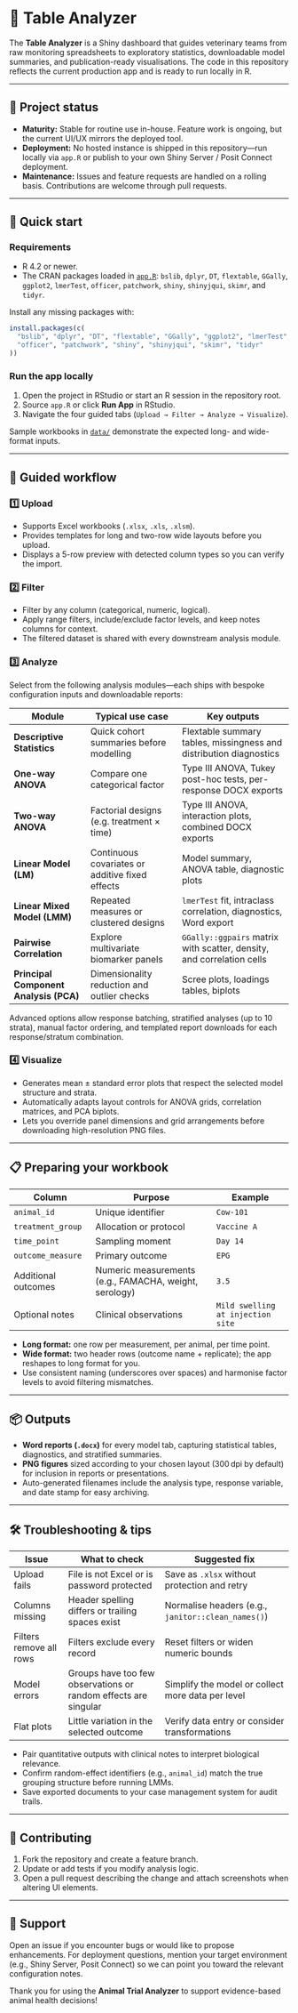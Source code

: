 # 🧪 Table Analyzer

The **Table Analyzer** is a Shiny dashboard that guides veterinary teams from raw monitoring spreadsheets to exploratory statistics, downloadable model summaries, and publication-ready visualisations. The code in this repository reflects the current production app and is ready to run locally in R.

---

## 📌 Project status

- **Maturity:** Stable for routine use in-house. Feature work is ongoing, but the current UI/UX mirrors the deployed tool.
- **Deployment:** No hosted instance is shipped in this repository—run locally via `app.R` or publish to your own Shiny Server / Posit Connect deployment.
- **Maintenance:** Issues and feature requests are handled on a rolling basis. Contributions are welcome through pull requests.

---

## 🚀 Quick start

### Requirements

- R 4.2 or newer.
- The CRAN packages loaded in [`app.R`](app.R): `bslib`, `dplyr`, `DT`, `flextable`, `GGally`, `ggplot2`, `lmerTest`, `officer`, `patchwork`, `shiny`, `shinyjqui`, `skimr`, and `tidyr`.

Install any missing packages with:

```r
install.packages(c(
  "bslib", "dplyr", "DT", "flextable", "GGally", "ggplot2", "lmerTest",
  "officer", "patchwork", "shiny", "shinyjqui", "skimr", "tidyr"
))
```

### Run the app locally

1. Open the project in RStudio or start an R session in the repository root.
2. Source `app.R` or click **Run App** in RStudio.
3. Navigate the four guided tabs (`Upload → Filter → Analyze → Visualize`).

Sample workbooks in [`data/`](data) demonstrate the expected long- and wide-format inputs.

---

## 🧭 Guided workflow

### 1️⃣ Upload

- Supports Excel workbooks (`.xlsx`, `.xls`, `.xlsm`).
- Provides templates for long and two-row wide layouts before you upload.
- Displays a 5-row preview with detected column types so you can verify the import.

### 2️⃣ Filter

- Filter by any column (categorical, numeric, logical).
- Apply range filters, include/exclude factor levels, and keep notes columns for context.
- The filtered dataset is shared with every downstream analysis module.

### 3️⃣ Analyze

Select from the following analysis modules—each ships with bespoke configuration inputs and downloadable reports:

| Module | Typical use case | Key outputs |
| --- | --- | --- |
| **Descriptive Statistics** | Quick cohort summaries before modelling | Flextable summary tables, missingness and distribution diagnostics |
| **One-way ANOVA** | Compare one categorical factor | Type III ANOVA, Tukey post-hoc tests, per-response DOCX exports |
| **Two-way ANOVA** | Factorial designs (e.g. treatment × time) | Type III ANOVA, interaction plots, combined DOCX exports |
| **Linear Model (LM)** | Continuous covariates or additive fixed effects | Model summary, ANOVA table, diagnostic plots |
| **Linear Mixed Model (LMM)** | Repeated measures or clustered designs | `lmerTest` fit, intraclass correlation, diagnostics, Word export |
| **Pairwise Correlation** | Explore multivariate biomarker panels | `GGally::ggpairs` matrix with scatter, density, and correlation cells |
| **Principal Component Analysis (PCA)** | Dimensionality reduction and outlier checks | Scree plots, loadings tables, biplots |

Advanced options allow response batching, stratified analyses (up to 10 strata), manual factor ordering, and templated report downloads for each response/stratum combination.

### 4️⃣ Visualize

- Generates mean ± standard error plots that respect the selected model structure and strata.
- Automatically adapts layout controls for ANOVA grids, correlation matrices, and PCA biplots.
- Lets you override panel dimensions and grid arrangements before downloading high-resolution PNG files.

---

## 📋 Preparing your workbook

| Column | Purpose | Example |
| --- | --- | --- |
| `animal_id` | Unique identifier | `Cow-101` |
| `treatment_group` | Allocation or protocol | `Vaccine A` |
| `time_point` | Sampling moment | `Day 14` |
| `outcome_measure` | Primary outcome | `EPG` |
| Additional outcomes | Numeric measurements (e.g., FAMACHA, weight, serology) | `3.5` |
| Optional notes | Clinical observations | `Mild swelling at injection site` |

- **Long format:** one row per measurement, per animal, per time point.
- **Wide format:** two header rows (outcome name + replicate); the app reshapes to long format for you.
- Use consistent naming (underscores over spaces) and harmonise factor levels to avoid filtering mismatches.

---

## 📦 Outputs

- **Word reports (`.docx`)** for every model tab, capturing statistical tables, diagnostics, and stratified summaries.
- **PNG figures** sized according to your chosen layout (300 dpi by default) for inclusion in reports or presentations.
- Auto-generated filenames include the analysis type, response variable, and date stamp for easy archiving.

---

## 🛠 Troubleshooting & tips

| Issue | What to check | Suggested fix |
| --- | --- | --- |
| Upload fails | File is not Excel or is password protected | Save as `.xlsx` without protection and retry |
| Columns missing | Header spelling differs or trailing spaces exist | Normalise headers (e.g., `janitor::clean_names()`) |
| Filters remove all rows | Filters exclude every record | Reset filters or widen numeric bounds |
| Model errors | Groups have too few observations or random effects are singular | Simplify the model or collect more data per level |
| Flat plots | Little variation in the selected outcome | Verify data entry or consider transformations |

- Pair quantitative outputs with clinical notes to interpret biological relevance.
- Confirm random-effect identifiers (e.g., `animal_id`) match the true grouping structure before running LMMs.
- Save exported documents to your case management system for audit trails.

---

## 🤝 Contributing

1. Fork the repository and create a feature branch.
2. Update or add tests if you modify analysis logic.
3. Open a pull request describing the change and attach screenshots when altering UI elements.

---

## 💬 Support

Open an issue if you encounter bugs or would like to propose enhancements. For deployment questions, mention your target environment (e.g., Shiny Server, Posit Connect) so we can point you toward the relevant configuration notes.

Thank you for using the **Animal Trial Analyzer** to support evidence-based animal health decisions!

